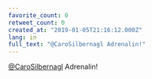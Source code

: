 ```yaml
---
favorite_count: 0
retweet_count: 0
created_at: "2019-01-05T21:16:12.000Z"
lang: in
full_text: "@CaroSilbernagl Adrenalin!"
---
```


[@CaroSilbernagl](https://twitter.com/CaroSilbernagl) Adrenalin!
